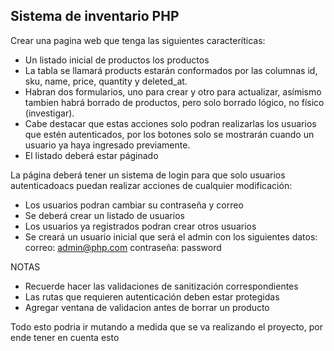 ## Sistema de inventario PHP

Crear una pagina web que tenga las siguientes caracteríticas:


- Un listado inicial de productos los productos
- La tabla se llamará products estarán conformados por las columnas id, sku, name, price, quantity y deleted_at.
- Habran dos formularios, uno para crear y otro para actualizar, asímismo tambien habrá borrado de productos, pero solo borrado lógico, no físico (investigar).
- Cabe destacar que estas acciones solo podran realizarlas los usuarios que estén autenticados, por los botones solo se mostrarán cuando un usuario ya haya ingresado previamente.
- El listado deberá estar páginado


La página deberá tener un sistema de login para que solo usuarios autenticadoacs puedan realizar acciones de cualquier modificación:

- Los usuarios podran cambiar su contraseña y correo
- Se deberá crear un listado de usuarios
- Los usuarios ya registrados podran crear otros usuarios
- Se creará un usuario inicial que será el admin con los siguientes datos: correo: admin@php.com contraseña: password


NOTAS

- Recuerde hacer las validaciones de sanitización correspondientes
- Las rutas que requieren autenticación deben estar protegidas
- Agregar ventana de validacion antes de borrar un producto



Todo esto podria ir mutando a medida que se va realizando el proyecto, por ende tener en cuenta esto